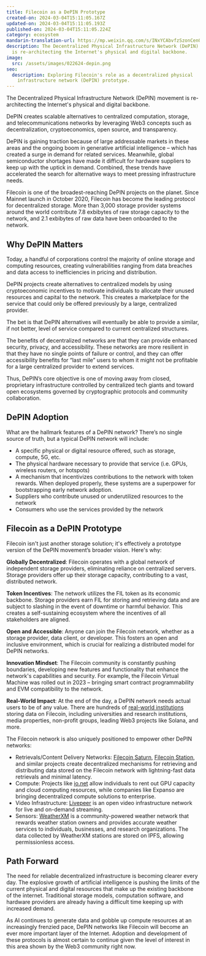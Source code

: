 ```yaml
---
title: Filecoin as a DePIN Prototype
created-on: 2024-03-04T15:11:05.167Z
updated-on: 2024-03-04T15:11:05.193Z
published-on: 2024-03-04T15:11:05.224Z
category: ecosystem
mandarin-translation-url: https://mp.weixin.qq.com/s/INxYCAbvfzSzonCenOiiaQ?token=519016850&lang=zh_CN
description: The Decentralized Physical Infrastructure Network (DePIN) movement
  is re-architecting the Internet's physical and digital backbone.
image:
  src: /assets/images/022624-depin.png
seo:
  description: Exploring Filecoin's role as a decentralized physical
    infrastructure network (DePIN) prototype.
---
```


The Decentralized Physical Infrastructure Network (DePIN) movement is re-architecting the Internet's physical and digital backbone.

DePIN creates scalable alternatives to centralized computation, storage, and telecommunications networks by leveraging Web3 concepts such as decentralization, cryptoeconomics, open source, and transparency.

DePIN is gaining traction because of large addressable markets in these areas and the ongoing boom in generative artificial intelligence – which has created a surge in demand for related services. Meanwhile, global semiconductor shortages have made it difficult for hardware suppliers to keep up with the uptick in demand. Combined, these trends have accelerated the search for alternative ways to meet pressing infrastructure needs.

Filecoin is one of the broadest-reaching DePIN projects on the planet. Since Mainnet launch in October 2020, Filecoin has become the leading protocol for decentralized storage. More than 3,000 storage provider systems around the world contribute 7.8 exbibytes of raw storage capacity to the network, and 2.1 exbibytes of raw data have been onboarded to the network.

## Why DePIN Matters

Today, a handful of corporations control the majority of online storage and computing resources, creating vulnerabilities ranging from data breaches and data access to inefficiencies in pricing and distribution.

DePIN projects create alternatives to centralized models by using cryptoeconomic incentives to motivate individuals to allocate their unused resources and capital to the network. This creates a marketplace for the service that could only be offered previously by a large, centralized provider.

The bet is that DePIN alternatives will eventually be able to provide a similar, if not better, level of service compared to current centralized structures.

The benefits of decentralized networks are that they can provide enhanced security, privacy, and accessibility. These networks are more resilient in that they have no single points of failure or control, and they can offer accessibility benefits for “last mile” users to whom it might not be profitable for a large centralized provider to extend services.

Thus, DePIN’s core objective is one of moving away from closed, proprietary infrastructure controlled by centralized tech giants and toward open ecosystems governed by cryptographic protocols and community collaboration.

## DePIN Adoption

What are the hallmark features of a DePIN network? There’s no single source of truth, but a typical DePIN network will include:

- A specific physical or digital resource offered, such as storage, compute, 5G, etc.
- The physical hardware necessary to provide that service (i.e. GPUs, wireless routers, or hotspots)
- A mechanism that incentivizes contributions to the network with token rewards. When deployed properly, these systems are a superpower for bootstrapping early network adoption.
- Suppliers who contribute unused or underutilized resources to the network
- Consumers who use the services provided by the network

## Filecoin as a DePIN Prototype

Filecoin isn't just another storage solution; it's effectively a prototype version of the DePIN movement’s broader vision. Here's why:

**Globally Decentralized**: Filecoin operates with a global network of independent storage providers, eliminating reliance on centralized servers. Storage providers offer up their storage capacity, contributing to a vast, distributed network.

**Token Incentives**: The network utilizes the FIL token as its economic backbone. Storage providers earn FIL for storing and retrieving data and are subject to slashing in the event of downtime or harmful behavior. This creates a self-sustaining ecosystem where the incentives of all stakeholders are aligned.

**Open and Accessible**: Anyone can join the Filecoin network, whether as a storage provider, data client, or developer. This fosters an open and inclusive environment, which is crucial for realizing a distributed model for DePIN networks.

**Innovation Mindset**: The Filecoin community is constantly pushing boundaries, developing new features and functionality that enhance the network's capabilities and security. For example, the Filecoin Virtual Machine was rolled out in 2023 – bringing smart contract programmability and EVM compatibility to the network.

**Real-World Impact**: At the end of the day, a DePIN network needs actual users to be of any value. There are hundreds of [real-world institutions](https://destor.com/en-us/filecoin-network-client-explorer) storing data on Filecoin, including universities and research institutions, media properties, non-profit groups, leading Web3 projects like Solana, and more.

The Filecoin network is also uniquely positioned to empower other DePIN networks:

- Retrievals/Content Delivery Networks: [Filecoin Saturn](/ecosystem-explorer/filecoin-saturn), [Filecoin Station](/ecosystem-explorer/filecoin-station), and similar projects create decentralized mechanisms for retrieving and distributing data stored on the Filecoin network with lightning-fast data retrievals and minimal latency.
- Compute: Projects like [io.net](https://io.net/) allow individuals to rent out GPU capacity and cloud computing resources, while companies like Expanso are bringing decentralized compute solutions to enterprise.
- Video Infrastructure: [Livepeer](/ecosystem-explorer/livepeer) is an open video infrastructure network for live and on-demand streaming.
- Sensors: [WeatherXM](/ecosystem-explorer/weatherxm) is a community-powered weather network that rewards weather station owners and provides accurate weather services to individuals, businesses, and research organizations. The data collected by WeatherXM stations are stored on IPFS, allowing permissionless access.

## Path Forward

The need for reliable decentralized infrastructure is becoming clearer every day. The explosive growth of artificial intelligence is pushing the limits of the current physical and digital resources that make up the existing backbone of the internet. Traditional storage models, computation software, and hardware providers are already having a difficult time keeping up with increased demand.

As AI continues to generate data and gobble up compute resources at an increasingly frenzied pace, DePIN networks like Filecoin will become an ever more important layer of the Internet. Adoption and development of these protocols is almost certain to continue given the level of interest in this area shown by the Web3 community right now.
